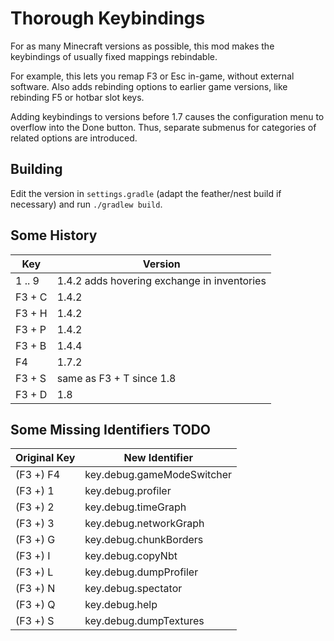 # Thorough Keybindings

For as many Minecraft versions as possible, this mod makes the keybindings of
usually fixed mappings rebindable.

For example, this lets you remap F3 or Esc in-game, without external software.
Also adds rebinding options to earlier game versions, like rebinding F5 or
hotbar slot keys.

Adding keybindings to versions before 1.7 causes the configuration menu to
overflow into the Done button.
Thus, separate submenus for categories of related options are introduced.

## Building

Edit the version in `settings.gradle` (adapt the feather/nest build if
necessary) and run `./gradlew build`.

## Some History

| Key    | Version                                     |
|--------|---------------------------------------------|
| 1 .. 9 | 1.4.2 adds hovering exchange in inventories |
| F3 + C | 1.4.2                                       |
| F3 + H | 1.4.2                                       |
| F3 + P | 1.4.2                                       |
| F3 + B | 1.4.4                                       |
| F4     | 1.7.2                                       |
| F3 + S | same as F3 + T since 1.8                    |
| F3 + D | 1.8                                         |

## Some Missing Identifiers TODO

| Original Key | New Identifier             |
|--------------|----------------------------|
| (F3 +) F4    | key.debug.gameModeSwitcher |
| (F3 +) 1     | key.debug.profiler         |
| (F3 +) 2     | key.debug.timeGraph        |
| (F3 +) 3     | key.debug.networkGraph     |
| (F3 +) G     | key.debug.chunkBorders     |
| (F3 +) I     | key.debug.copyNbt          |
| (F3 +) L     | key.debug.dumpProfiler     |
| (F3 +) N     | key.debug.spectator        |
| (F3 +) Q     | key.debug.help             |
| (F3 +) S     | key.debug.dumpTextures     |
